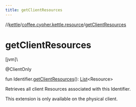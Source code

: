 ```yaml
---
title: getClientResources
---
```

//[kettle](../../index.html)/[coffee.cypher.kettle.resource](index.html)/[getClientResources](get-client-resources.html)



# getClientResources



[jvm]\




@ClientOnly



fun Identifier.[getClientResources](get-client-resources.html)(): [List](https://kotlinlang.org/api/latest/jvm/stdlib/kotlin.collections/-list/index.html)&lt;Resource&gt;



Retrieves all client Resources associated with this Identifier.



This extension is only available on the physical client.




